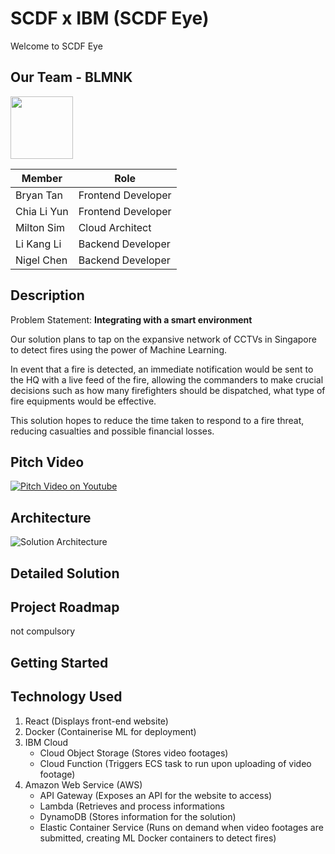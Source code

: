 # SCDF x IBM (SCDF Eye)
Welcome to SCDF Eye

## Our Team - BLMNK 
<img src="https://github.com/lkldev/SCDF-IBM/blob/master/resources/logo.jpg" width="100" height="100" />

Member | Role
------ | -----
Bryan Tan | Frontend Developer
Chia Li Yun | Frontend Developer
Milton Sim | Cloud Architect
Li Kang Li | Backend Developer
Nigel Chen | Backend Developer

## Description
Problem Statement: **Integrating with a smart environment**

Our solution plans to tap on the expansive network of CCTVs in Singapore to detect fires using the power of Machine Learning. 

In event that a fire is detected, an immediate notification would be sent to the HQ with a live feed of the fire, allowing the commanders to make crucial decisions such as how many firefighters should be dispatched, what type of fire equipments would be effective.

This solution hopes to reduce the time taken to respond to a fire threat, reducing casualties and possible financial losses. 

## Pitch Video
[![Pitch Video on Youtube](https://img.youtube.com/vi/dQw4w9WgXcQ/0.jpg)](https://www.youtube.com/watch?v=dQw4w9WgXcQ)

## Architecture
![Solution Architecture](https://github.com/lkldev/SCDF-IBM/blob/master/resources/solution-architecture.jpeg)

## Detailed Solution

## Project Roadmap
not compulsory

## Getting Started

## Technology Used
1. React (Displays front-end website)
2. Docker (Containerise ML for deployment) 
2. IBM Cloud 
   - Cloud Object Storage (Stores video footages)
   - Cloud Function (Triggers ECS task to run upon uploading of video footage)
3. Amazon Web Service (AWS)
   - API Gateway (Exposes an API for the website to access)
   - Lambda (Retrieves and process informations
   - DynamoDB (Stores information for the solution)
   - Elastic Container Service (Runs on demand when video footages are submitted, creating ML Docker containers to detect fires)
